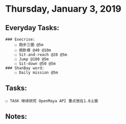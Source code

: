 # Thursday, January 3, 2019

## Everyday Tasks:
    ### Execrise:
        ☐ 跑步三圈 @5m
        ☐ 俯卧撑 @40 @10m
        ☐ Sit-and-reach @20 @5m
        ☐ Jump @100 @5m
        ☐ Sit-down @50 @5m
    ### ShanBay word:
        ☐ Daily mission @5m

## Tasks:
    ☐ TASK 继续研究 OpenMaya API 重点放在1.0上面

## Notes:

